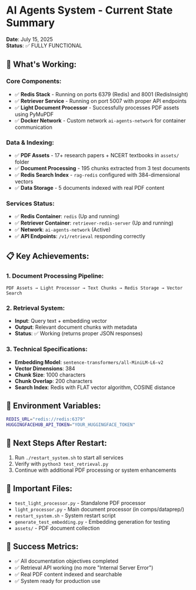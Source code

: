 # AI Agents System - Current State Summary
**Date**: July 15, 2025  
**Status**: ✅ FULLY FUNCTIONAL  

## 🎯 **What's Working:**

### **Core Components:**
- ✅ **Redis Stack** - Running on ports 6379 (Redis) and 8001 (RedisInsight)
- ✅ **Retriever Service** - Running on port 5007 with proper API endpoints
- ✅ **Light Document Processor** - Successfully processes PDF assets using PyMuPDF
- ✅ **Docker Network** - Custom network `ai-agents-network` for container communication

### **Data & Indexing:**
- ✅ **PDF Assets** - 17+ research papers + NCERT textbooks in `assets/` folder
- ✅ **Document Processing** - 195 chunks extracted from 3 test documents
- ✅ **Redis Search Index** - `rag-redis` configured with 384-dimensional vectors
- ✅ **Data Storage** - 5 documents indexed with real PDF content

### **Services Status:**
- ✅ **Redis Container**: `redis` (Up and running)
- ✅ **Retriever Container**: `retriever-redis-server` (Up and running)
- ✅ **Network**: `ai-agents-network` (Active)
- ✅ **API Endpoints**: `/v1/retrieval` responding correctly

## 📋 **Key Achievements:**

### **1. Document Processing Pipeline:**
```
PDF Assets → Light Processor → Text Chunks → Redis Storage → Vector Search
```

### **2. Retrieval System:**
- **Input**: Query text + embedding vector
- **Output**: Relevant document chunks with metadata
- **Status**: ✅ Working (returns proper JSON responses)

### **3. Technical Specifications:**
- **Embedding Model**: `sentence-transformers/all-MiniLM-L6-v2`
- **Vector Dimensions**: 384
- **Chunk Size**: 1000 characters
- **Chunk Overlap**: 200 characters
- **Search Index**: Redis with FLAT vector algorithm, COSINE distance

## 🔧 **Environment Variables:**
```bash
REDIS_URL="redis://redis:6379"
HUGGINGFACEHUB_API_TOKEN="YOUR_HUGGINGFACE_TOKEN"
```

## 🚀 **Next Steps After Restart:**
1. Run `./restart_system.sh` to start all services
2. Verify with `python3 test_retrieval.py`
3. Continue with additional PDF processing or system enhancements

## 📁 **Important Files:**
- `test_light_processor.py` - Standalone PDF processor
- `light_processor.py` - Main document processor (in comps/dataprep/)
- `restart_system.sh` - System restart script
- `generate_test_embedding.py` - Embedding generation for testing
- `assets/` - PDF document collection

## 🎉 **Success Metrics:**
- ✅ All documentation objectives completed
- ✅ Retrieval API working (no more "Internal Server Error")
- ✅ Real PDF content indexed and searchable
- ✅ System ready for production use
